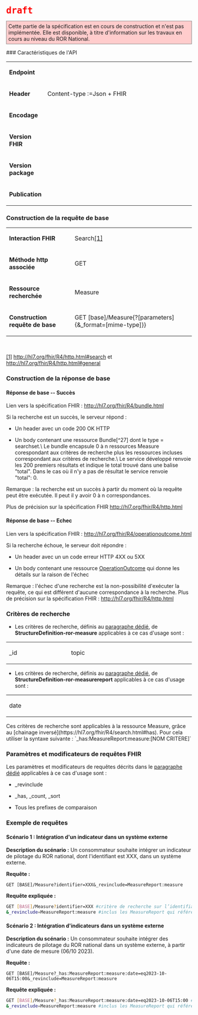 <!-- ## 3.8	Consultation d’indicateurs de pilotage -->
<code><span style="color: #ff0000;font-weight:bold;font-size: x-large;">draft</span></code>
<p style="background-color: #ffcccc; border:1px solid grey; padding: 5px; max-width: 790px;">
Cette partie de la spécification est en cours de construction et n'est pas implémentée. Elle est disponible, à titre d'information sur les travaux en cours au niveau du ROR National.
</p>
### Caractéristiques de l'API 

<table width="100%">
<tbody>
<tr>
<td width="19%">
<p><strong>Endpoint</strong></p>
</td>
<td width="80%">
<p>&nbsp;</p>
</td>
</tr>
<tr>
<td width="19%">
<p><strong>Header</strong></p>
</td>
<td width="80%">
<p>Content-type&nbsp;:=Json + FHIR</p>
</td>
</tr>
<tr>
<td width="19%">
<p><strong>Encodage</strong></p>
</td>
<td width="80%">
<p>&nbsp;</p>
</td>
</tr>
<tr>
<td width="19%">
<p><strong>Version FHIR</strong></p>
</td>
<td width="80%">
<p>&nbsp;</p>
</td>
</tr>
<tr>
<td width="19%">
<p><strong>Version package</strong></p>
</td>
<td width="80%">
<p>&nbsp;</p>
</td>
</tr>
<tr>
<td width="19%">
<p><strong>Publication</strong></p>
</td>
<td width="80%">
<p>&nbsp;</p>
</td>
</tr>
</tbody>
</table>

###  Construction de la requête de base

<table>
<tbody>
<tr>
<td width="215">
<p><strong>Interaction FHIR</strong></p>
</td>
<td width="465">
<p>Search<a href="#_ftn1" name="_ftnref1">[1]</a></p>
</td>
</tr>
<tr>
<td width="215">
<p><strong>M&eacute;thode http associ&eacute;e</strong></p>
</td>
<td width="465">
<p>GET</p>
</td>
</tr>
<tr>
<td width="215">
<p><strong>Ressource recherch&eacute;e</strong></p>
</td>
<td width="465">
<p>Measure</p>
</td>
</tr>
<tr>
<td width="215">
<p><strong>Construction requ&ecirc;te de base</strong></p>
</td>
<td width="465">
<p>GET [base]/Measure{?[parameters]{&amp;_format=[mime-type]}}</p>
</td>
</tr>
</tbody>
</table>
<p>&nbsp;</p>
<p><a href="#_ftnref1" name="_ftn1">[1]</a> <a href="http://hl7.org/fhir/R4/http.html#search">http://hl7.org/fhir/R4/http.html#search</a> et <a href="http://hl7.org/fhir/R4/http.html#general">http://hl7.org/fhir/R4/http.html#general</a></p>

### Construction de la réponse de base

#### Réponse de base -- Succès

Lien vers la spécification FHIR : <http://hl7.org/fhir/R4/bundle.html>

Si la recherche est un succès, le serveur répond :

-   Un header avec un code 200 OK HTTP

-   Un body contenant une ressource Bundle[^27] dont le type = searchset.\ Le bundle encapsule 0 à n ressources Measure corespondant aux critères de recherche plus les ressources incluses correspondant aux critères de recherche.\ Le service développé renvoie les 200 premiers résultats et indique le total trouvé dans une balise \"total\". Dans le cas où il n'y a pas de résultat le service renvoie \"total\": 0.

Remarque : la recherche est un succès à partir du moment où la requête peut être exécutée. Il peut il y avoir 0 à n correspondances.

Plus de précision sur la spécification FHIR  <http://hl7.org/fhir/R4/http.html>

#### Réponse de base -- Echec

Lien vers la spécification FHIR : <http://hl7.org/fhir/R4/operationoutcome.html>

Si la recherche échoue, le serveur doit répondre :

-   Un header avec un un code erreur HTTP 4XX ou 5XX

-   Un body contenant une ressource [OperationOutcome](http://hl7.org/fhir/R4/operationoutcome.html) qui donne les détails sur la raison de l'échec

Remarque : l'échec d'une recherche est la non-possibilité d'exécuter la requête, ce qui est différent d'aucune correspondance à la recherche. Plus de précision sur la spécification FHIR : <http://hl7.org/fhir/R4/http.html>

### Critères de recherche

-   Les critères de recherche, définis au [paragraphe dédié](search_param.html#structuredefinition-ror-measure), de  **StructureDefinition-ror-measure** applicables à ce cas d'usage sont :
<table>
<tbody>
<tr>
<td width="227">
<p>_id</p>
</td>
<td width="227">
<p>topic</p>
</td>
<td width="227">
<p>&nbsp;</p>
</td>
</tr>
</tbody>
</table>

-    Les critères de recherche, définis au [paragraphe dédié](search_param.html#structuredefinition-ror-measurereport), de **StructureDefinition-ror-measurereport** applicables à ce cas d'usage sont :
<table>
<tbody>
<tr>
<td width="227">
<p>date</p>
</td>
<td width="227">
<p>&nbsp;</p>
</td>
<td width="227">
<p>&nbsp;</p>
</td>
</tr>
</tbody>
</table>
Ces critères de recherche sont applicables à la ressource Measure, grâce au [chainage inversé](https://hl7.org/fhir/R4/search.html#has). Pour cela utiliser la syntaxe suivante :
`_has:MeasureReport:measure:[NOM CRITERE]`

### Paramètres et modificateurs de requêtes FHIR

Les paramètres et modificateurs de requêtes décrits dans le [paragraphe dédié](modifiers.html) applicables à ce cas d'usage sont :

-   \_revinclude

-   \_has, \_count, \_sort

-   Tous les prefixes de comparaison

### Exemple de requêtes

#### Scénario 1 : Intégration d'un indicateur dans un système externe

**Description du scénario :** Un consommateur souhaite intégrer un indicateur de pilotage du ROR national, dont l'identifiant est XXX, dans un système externe.

**Requête :**

`GET [BASE]/Measure?identifier=XXX&_revinclude=MeasureReport:measure `

**Requête expliquée :**

```sh
GET [BASE]/Measure?identifier=XXX #critère de recherche sur l’identifiant de l’indicateur
&_revinclude=MeasureReport:measure #inclus les MeasureReport qui référencent les Measure
```

#### Scénario 2 : Intégration d'indicateurs dans un système externe

**Description du scénario :** Un consommateur souhaite intégrer des indicateurs de pilotage du ROR national dans un système externe, à partir d'une date de mesure (06/10 2023).

**Requête :**

`GET [BASE]/Measure?_has:MeasureReport:measure:date=eq2023-10-06T15:00&_revinclude=MeasureReport:measure`

**Requête expliquée :**

```sh
GET [BASE]/Measure?_has:MeasureReport:measure:date=eq2023-10-06T15:00 #critère de recherche sur sur la date de mesure. Utilisation _has (reverse chaining) car c’est MeasureReport qui fait référence à Measure. 
&_revinclude=MeasureReport:measure #inclus les MeasureReport qui référencent les Measure
```